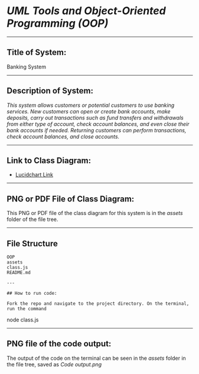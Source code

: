 # *UML Tools and Object-Oriented Programming (OOP)*

---

## Title of System: 

Banking System

---

## Description of System: 

_This system allows customers or potential customers to use banking services. New customers can open or create bank accounts, make deposits, carry out transactions such as fund transfers and withdrawals from either type of account, check account balances, and even close their bank accounts if needed. Returning customers can perform transactions, check account balances, and close accounts._

---

## Link to Class Diagram:
- [Lucidchart Link](https://lucid.app/lucidchart/6d108d9e-8d71-4874-ac1a-eaeadb86a0b4/edit?viewport_loc=-504%2C-227%2C2560%2C1276%2C0_0&invitationId=inv_031c15d3-704a-42cf-af99-86f83e0a6630)

---

## PNG or PDF File of Class Diagram: 

This PNG or PDF file of the class diagram for this system is in the *assets* folder of the file tree.

---

## File Structure
```plaintext
OOP
assets
class.js
README.md 

---

## How to run code:

Fork the repo and navigate to the project directory. On the terminal, run the command
```
node class.js

---

## PNG file of the code output:

The output of the code on the terminal can be seen in the *assets* folder in the file tree, saved as *Code output.png*